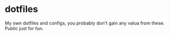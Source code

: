 # dotfiles
My own dotfiles and configs, you probably don't gain any valua from these. Public just for fun.
